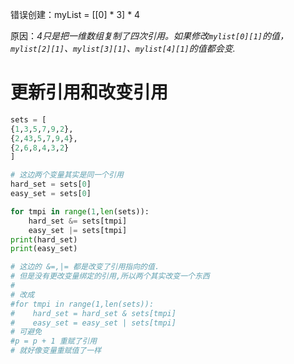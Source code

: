 错误创建：myList = [[0] * 3] * 4

原因：*4只是把一维数组复制了四次引用。如果修改`mylist[0][1]`的值，`mylist[2][1]`、`mylist[3][1]`、`mylist[4][1]`的值都会变.*

# 更新引用和改变引用
```python
sets = [
{1,3,5,7,9,2},
{2,43,5,7,9,4},
{2,6,8,4,3,2}
]

# 这边两个变量其实是同一个引用
hard_set = sets[0]
easy_set = sets[0]

for tmpi in range(1,len(sets)):
    hard_set &= sets[tmpi]
    easy_set |= sets[tmpi]
print(hard_set)
print(easy_set)

# 这边的 &=,|= 都是改变了引用指向的值.
# 但是没有更改变量绑定的引用,所以两个其实改变一个东西
#
# 改成
#for tmpi in range(1,len(sets)):
#    hard_set = hard_set & sets[tmpi]
#    easy_set = easy_set | sets[tmpi]
# 可避免
#p = p + 1 重赋了引用
# 就好像变量重赋值了一样
```
